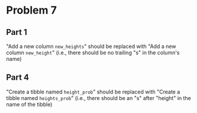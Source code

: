 # Problem 7

## Part 1

"Add a new column `new_heights`" should be replaced with "Add a new column `new_height`" (i.e., there should be no trailing "s" in the column's name)

## Part 4

"Create a tibble named `height_prob`" should be replaced with "Create a tibble named `heights_prob`" (i.e., there should be an "s" after "height" in the name of the tibble)
